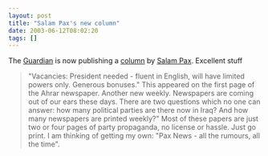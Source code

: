 ```yaml
---
layout: post
title: "Salam Pax's new column"
date: 2003-06-12T08:02:20
tags: []
---
```


The [Guardian][1] is now publishing a [column][2] by [Salam Pax][3]. Excellent stuff

> "Vacancies: President needed - fluent in English, will have limited powers only. Generous bonuses." This appeared on the first page of the Ahrar newspaper. Another new weekly. Newspapers are coming out of our ears these days. There are two questions which no one can answer: how many political parties are there now in Iraq? And how many newspapers are printed weekly?" Most of these papers are just two or four pages of party propaganda, no license or hassle. Just go print. I am thinking of getting my own: "Pax News - all the rumours, all the time".

   [1]: http://www.guardian.co.uk/
   [2]: http://www.guardian.co.uk/g2/story/0,3604,969788,00.html
   [3]: http://dear_raed.blogspot.com/
